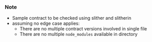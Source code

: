 ### Note
- Sample contract to be checked using slither and slitherin
- assuming no edge case applies:
    - There are no multiple contract versions involved in single file
    - There are no multiple `node_modules` available in directory